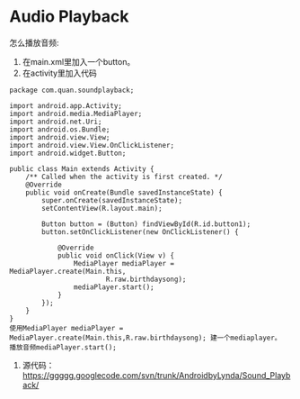 # Audio Playback #

怎么播放音频:
  1. 在main.xml里加入一个button。
  1. 在activity里加入代码
```
package com.quan.soundplayback;

import android.app.Activity;
import android.media.MediaPlayer;
import android.net.Uri;
import android.os.Bundle;
import android.view.View;
import android.view.View.OnClickListener;
import android.widget.Button;

public class Main extends Activity {
	/** Called when the activity is first created. */
	@Override
	public void onCreate(Bundle savedInstanceState) {
		super.onCreate(savedInstanceState);
		setContentView(R.layout.main);

		Button button = (Button) findViewById(R.id.button1);
		button.setOnClickListener(new OnClickListener() {

			@Override
			public void onClick(View v) {
				MediaPlayer mediaPlayer = MediaPlayer.create(Main.this,
						R.raw.birthdaysong);
				mediaPlayer.start();
			}
		});
	}
}
使用MediaPlayer mediaPlayer = MediaPlayer.create(Main.this,R.raw.birthdaysong); 建一个mediaplayer。
播放音频mediaPlayer.start();
```
  1. 源代码： https://ggggg.googlecode.com/svn/trunk/AndroidbyLynda/Sound_Playback/